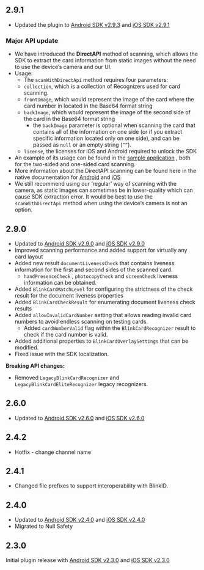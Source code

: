 ## 2.9.1

- Updated the plugin to [Android SDK v2.9.3](https://github.com/blinkcard/blinkcard-android/releases/tag/v2.9.3) and [iOS SDK v2.9.1](https://github.com/BlinkCard/blinkcard-ios/releases/tag/v2.9.1)

### Major API update

- We have introduced the **DirectAPI** method of scanning, which allows the SDK to extract the card information from static images without the need to use the device’s camera and our UI.
- Usage:
    - The `scanWithDirectApi` method requires four parameters:
    - `collection`, which is a collection of Recognizers used for card scanning.
    - `frontImage`, which would represent the image of the card where the card number in located in the Base64 format string
    - `backImage`,  which would represent the image of the second side of the card in the Base64 format string
        - the `backImage` parameter is optional when scanning the card that contains all of the information on one side (or if you extract specific information located only on one side), and can be passed as `null` or an empty string (`””`). 
    - `license`, the licenses for iOS and Android required to unlock the SDK
- An example of its usage can be found in the [sample application](https://github.com/blinkcard/blinkcard-flutter/blob/main/sample_files/main.dart) , both for the two-sided and one-sided card scanning. 
- More information about the DirectAPI scanning can be found here in the native documentation for [Android](https://github.com/BlinkCard/blinkcard-android?tab=readme-ov-file#direct-api) and [iOS](https://github.com/BlinkCard/blinkcard-ios?tab=readme-ov-file#direct-api-processing)
- We still recommend using our ‘regular’ way of scanning with the camera, as static images can sometimes be in lower-quality which can cause SDK extraction error. It would be best to use the `scanWithDirectApi` method when using the device’s camera is not an option.

## 2.9.0

- Updated to [Android SDK v2.9.0](https://github.com/blinkcard/blinkcard-android/releases/tag/v2.9.0) and [iOS SDK v2.9.0](https://github.com/BlinkCard/blinkcard-ios/releases/tag/v2.9.0)
- Improved scanning performance and added support for virtually any card layout
- Added new result `documentLivenessCheck` that contains liveness information for the first and second sides of the scanned card.
    - `handPresenceCheck` , `photocopyCheck` and `screenCheck` liveness information can be obtained.
- Added `BlinkCardMatchLevel` for configuring the strictness of the check result for the document liveness properties
- Added `BlinkCardCheckResult` for enumerating document liveness check results
- Added `allowInvalidCardNumber` setting that allows reading invalid card numbers to avoid endless scanning on testing cards.
    - Added `cardNumberValid` flag within the `BlinkCardRecognizer` result to check if the card number is valid.
- Added additional properties to `BlinkCardOverlaySettings` that can be modified.
- Fixed issue with the SDK localization.

**Breaking API changes:**
- Removed `LegacyBlinkCardRecognizer` and `LegacyBlinkCardEliteRecognizer` legacy recognizers.

## 2.6.0

- Updated to [Android SDK v2.6.0](https://github.com/BlinkCard/blinkcard-android/releases/tag/v2.6.0) and [iOS SDK v2.6.0](https://github.com/BlinkCard/blinkcard-ios/releases/tag/v2.6.0)

## 2.4.2

- Hotfix - change channel name

## 2.4.1

- Changed file prefixes to support interoperability with BlinkID.

## 2.4.0

- Updated to [Android SDK v2.4.0](https://github.com/BlinkCard/blinkcard-android/releases/tag/v2.4.0) and [iOS SDK v2.4.0](https://github.com/BlinkCard/blinkcard-ios/releases/tag/v2.4.0)
- Migrated to Null Safety

## 2.3.0

Initial plugin release with [Android SDK v2.3.0](https://github.com/BlinkCard/blinkcard-android/releases/tag/v2.3.0) and [iOS SDK v2.3.0](https://github.com/BlinkCard/blinkcard-ios/releases/tag/v2.3.0)
